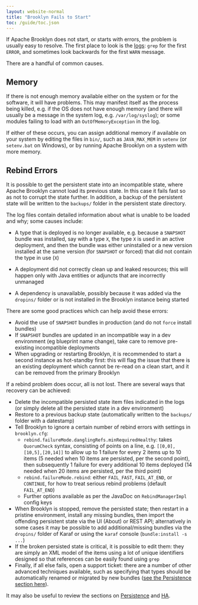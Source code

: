 ```yaml
---
layout: website-normal
title: "Brooklyn Fails to Start"
toc: /guide/toc.json
---
```


If Apache Brooklyn does not start, or starts with errors, the problem is usually easy to resolve.
The first place to look is the [logs](/guide/ops/logging.md):  `grep` for the first `ERROR`,
and sometimes look backwards for the first `WARN` message.

There are a handful of common causes.

## Memory

If there is not enough memory available either on the system or for the software, it will have problems.
This may manifest itself as the process being killed, e.g. if the OS does not have enough memory
(and there will usually be a message in the system log, e.g. `/var/log/syslog`);
or some modules failing to load with an `OutOfMemoryException` in the log.

If either of these occurs, you can assign additional memory if available on your system 
by editing the files in `bin/`, such as `JAVA_MAX_MEM` in `setenv` (or `setenv.bat` on Windows),
or by running Apache Brooklyn on a system with more memory.


## Rebind Errors

It is possible to get the persistent state into an incompatible state, where Apache Brooklyn
cannot load its previous state. In this case it fails fast so as not to corrupt the state further.
In addition, a backup of the persistent state will be written to the `backups/` folder in
the persistent state directory.

The log files contain detailed information about what is unable to be loaded and why;
some causes include:

* A type that is deployed is no longer available, e.g. because a `SNAPSHOT` bundle was installed,
  say with a type `X`, the type `X` is used in an active deployment, and then the bundle
  was either uninstalled or a new version installed at the same version (for `SNAPSHOT` or forced)
  that did not contain the type in use (`X`)

* A deployment did not correctly clean up and leaked resources;
  this will happen only with Java entities or adjuncts that are incorrectly unmanaged

* A dependency is unavailable, possibly because it was added via the `dropins/` folder or
  is not installed in the Brooklyn instance being started

There are some good practices which can help avoid these errors:

* Avoid the use of `SNAPSHOT` bundles in production (and do not `force` install bundles)
* If `SNAPSHOT` bundles are updated in an incompatible way in a dev environment (eg blueprint name change), 
  take care to remove pre-existing incompatible deployments 
* When upgrading or restarting Brooklyn, it is recommended to start a second instance as hot-standby first: 
  this will flag the issue that there is an existing deployment which cannot be re-read on a clean start, 
  and it can be removed from the primary Brooklyn

If a rebind problem does occur, all is not lost.  There are several ways that recovery can be achieved:

* Delete the incompatible persisted state item files indicated in the logs
  (or simply delete all the persisted state in a dev environment)
* Restore to a previous backup state (automatically written to the `backups/` folder with a datestamp)
* Tell Brooklyn to ignore a certain number of rebind errors with settings in `brooklyn.cfg`:
  * `rebind.failureMode.danglingRefs.minRequiredHealthy`: takes `QuorumCheck` syntax, consisting
    of points on a line, e.g. `[[0,0],[10,5],[20,14]]` to allow up to 1 failure for every 2 items up to 10 items
    (5 needed when 10 items are persisted, per the second point), then subsequently 1 failure for every additional 10 items deployed
    (14 needed when 20 items are persisted, per the third point)
  * `rebind.failureMode.rebind`: either `FAIL_FAST`, `FAIL_AT_END`, or `CONTINUE`, for how to treat serious rebind problems
    (default `FAIL_AT_END`)
  * Further options available as per the JavaDoc on `RebindManagerImpl` config keys
* When Brooklyn is stopped, remove the persisted state; then restart in a pristine environment, install any missing bundles,
  then import the offending persistent state via the UI (About) or REST API;
  alternatively in some cases it may be possible to add additional/missing bundles via the `dropins/` folder of Karaf 
  or using the `karaf` console (`bundle:install -s ...`)
* If the broken persisted state is critical, it is possible to edit them:  they are simply an XML model of the items
  using a lot of unique identifiers designed so that references can be easily found using `grep`
* Finally, if all else fails, open a support ticket:  there are a number of other advanced techniques available,
  such as specifying that types should be automatically renamed or migrated by new bundles ([see the Persistence section here](/guide/ops/upgrades)).

It may also be useful to review the sections on [Persistence](/guide/ops/persistence) and [HA](/guide/ops/high-availability).




